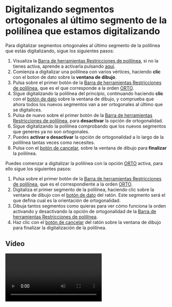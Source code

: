 # Digitalizando segmentos ortogonales al último segmento de la polilínea que estamos digitalizando

Para digitalizar segmentos ortogonales al último segmento de la polilínea que estás digitalizando, sigue los siguientes pasos:

1. Visualiza la [Barra de herramientas Restricciones de polilínea](/digi3d-net/primeros-pasos/comenzando-a-utilizar-digi3d.net/comenzando-con-la-ventana-de-dibujo/BarraDeHerramientasRestriccionesDePolilinea.html), si no la tienes activa, aprende a activarla pulsando [aquí](https://github.com/digi21/docs/tree/7fc627c885c16fb88afc7cc05a6df2a2f4a54563/digi3d-net/primeros-pasos/comenzando-a-utilizar-digi3d.net/comenzando-con-la-ventana-de-dibujo/PresentacionDeBarrasHerramientasBasicas.md).
2. Comienza a digitalizar una polilínea con varios vértices, haciendo **clic** con el boton de dato sobre la **ventana de dibujo**.
3. Pulsa sobre el primer botón de la [Barra de herramientas Restricciones de polilínea](/digi3d-net/primeros-pasos/comenzando-a-utilizar-digi3d.net/comenzando-con-la-ventana-de-dibujo/BarraDeHerramientasRestriccionesDePolilinea.html), que es el que corresponde a la orden [ORTO](/digi3d-net/referencia/ventana-de-dibujo/variables/o/orto.md).
4. Sigue digitalizando la polilínea del principio, continuando haciendo **clic** con el [botón de dato](digitalizando-segmentos-ortogonales.md) sobre la ventana de dibujo, y comprueba que ahora todos los nuevos segmentos van a ser ortogonales al último que se digitalices.
5. Pulsa de nuevo sobre el primer botón de la [Barra de herramientas Restricciones de polilínea](/digi3d-net/referencia/barras-de-herramientas/restricciones-de-polilinea.md), para **desactivar** la opción de ortogonalidad.
6. Sigue digitalizando la polilínea comprobando que los nuevos segmentos que generes ya no son ortogonales.
7. Puedes **activar o desactivar** la opción de ortogonalidad a lo largo de la polilínea tantas veces como necesites.
8. Pulsa con el [botón de cancelar](digitalizando-segmentos-ortogonales.md), sobre la ventana de dibujo para **finalizar** la polilínea.

Puedes comenzar a digitalizar la polilínea con la opción [ORTO](/digi3d-net/referencia/ventana-de-dibujo/variables/o/orto.md) activa, para ello sigue los siguientes pasos:

1. Pulsa sobre el primer botón de la [Barra de herramientas Restricciones de polilínea](/digi3d-net/primeros-pasos/comenzando-a-utilizar-digi3d.net/comenzando-con-la-ventana-de-dibujo/BarraDeHerramientasRestriccionesDePolilinea.html), que es el correspondiente a la orden [ORTO](/digi3d-net/referencia/ventana-de-dibujo/variables/o/orto.md).
2. Digitaliza el primer segmento de la polilínea, haciendo clic sobre la ventana de dibujo con el [botón de dato](digitalizando-segmentos-ortogonales.md) del ratón. Este segmento será el que defina cual es la orientación de ortogonalidad.
3. Dibuja tantos segmentos como quieras para ver cómo funciona la orden activando y desactivando la opción de ortogonalidad de la [Barra de herramientas Restricciones de polilínea](/digi3d-net/referencia/barras-de-herramientas/restricciones-de-polilinea.md).
4. Haz clic con el [botón de cancelar](digitalizando-segmentos-ortogonales.md) del ratón sobre la ventana de dibujo para finalizar la digitalización de la polilínea.

## Vídeo

<video controls><source src="https://digi21.blob.core.windows.net/videos-ayuda/Digitalizando%20segmentos%20ortogonales%20al%20ultimo%20segmento%20de%20la%20polilinea%20que%20estamos%20digitalizando.mp4" caption="" type="video/mp4"></video>

